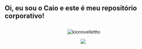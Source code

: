 <!--
**Kionovelletto/kionovelletto** is a ✨ _special_ ✨ repository because its `README.md` (this file) appears on your GitHub profile.

Here are some ideas to get you started:

- 🔭 I’m currently working on ...
- 🌱 I’m currently learning ...
- 👯 I’m looking to collaborate on ...
- 🤔 I’m looking for help with ...
- 💬 Ask me about ...
- 📫 How to reach me: ...
- 😄 Pronouns: ...
- ⚡ Fun fact: ...
-->
## Oi, eu sou o Caio e este é meu repositório corporativo!
<div align="center">
  
    
  ##
<!--    
   ![Alt Text](https://user-images.githubusercontent.com/15057595/214445769-f3246d3d-8492-4cb6-87fa-d3b262246c16.gif)
    
    
  ![Top Langs](https://github-readme-stats.vercel.app/api/top-langs/?username=kionovelletto&layout=compact&langs_count=16&theme=tokyonight)  
-->    
</div>
  <p align="center"> <img src="https://komarev.com/ghpvc/?username=kionovellettto&label=Repository%20views&color=8fce00&style=flat" alt="kionovellettto" /> </p>
  
<div align="center">
 <a href="mailto:caio.novelletto@vhlsistemas.com.br" target="_blank"><img src="https://img.shields.io/badge/Gmail-D14836?style=for-the-badge&logo=gmail&logoColor=white target="_blank"></a>
 <a href="mailto:caio.novelletto@vhlsistemas.com.br" target="_blank"><img https://img.shields.io/badge/Linux-FCC624?style=for-the-badge&logo=linux&logoColor=black target="_blank"></a>
</div>
